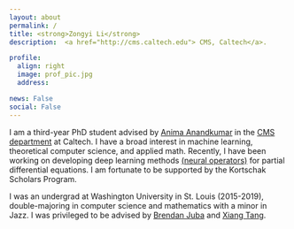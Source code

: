 ```yaml
---
layout: about
permalink: /
title: <strong>Zongyi Li</strong>
description:  <a href="http://cms.caltech.edu"> CMS, Caltech</a>.

profile:
  align: right
  image: prof_pic.jpg
  address: 

news: False
social: False
---
```


I am a third-year PhD student advised by [Anima Anandkumar](http://tensorlab.cms.caltech.edu/users/anima) 
in the [CMS department](href="http://cms.caltech.edu) at Caltech. 
I have a broad interest in machine learning, theoretical computer science, and applied math.
Recently, I have been working on developing deep learning methods [(neural operators)](/neural-operator) for partial differential equations. 
I am fortunate to be supported by the Kortschak Scholars Program.

I was an undergrad at Washington University in St. Louis (2015-2019), 
double-majoring in computer science and mathematics with a minor in Jazz. 
I was privileged to be advised by [Brendan Juba](https://www.cse.wustl.edu/~bjuba/) and [Xiang Tang](https://www.math.wustl.edu/~xtang/).

